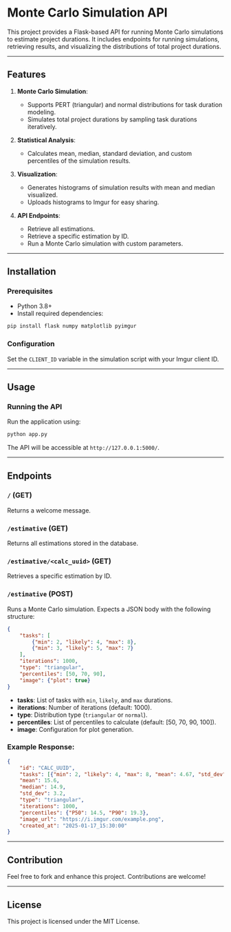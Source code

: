 
# Monte Carlo Simulation API

This project provides a Flask-based API for running Monte Carlo simulations to estimate project durations. It includes endpoints for running simulations, retrieving results, and visualizing the distributions of total project durations.

---

## Features

1. **Monte Carlo Simulation**:
   - Supports PERT (triangular) and normal distributions for task duration modeling.
   - Simulates total project durations by sampling task durations iteratively.

2. **Statistical Analysis**:
   - Calculates mean, median, standard deviation, and custom percentiles of the simulation results.

3. **Visualization**:
   - Generates histograms of simulation results with mean and median visualized.
   - Uploads histograms to Imgur for easy sharing.

4. **API Endpoints**:
   - Retrieve all estimations.
   - Retrieve a specific estimation by ID.
   - Run a Monte Carlo simulation with custom parameters.

---

## Installation

### Prerequisites
- Python 3.8+
- Install required dependencies:
```bash
pip install flask numpy matplotlib pyimgur
```

### Configuration
Set the `CLIENT_ID` variable in the simulation script with your Imgur client ID.

---

## Usage

### Running the API
Run the application using:
```bash
python app.py
```

The API will be accessible at `http://127.0.0.1:5000/`.

---

## Endpoints

### `/` (GET)
Returns a welcome message.

### `/estimative` (GET)
Returns all estimations stored in the database.

### `/estimative/<calc_uuid>` (GET)
Retrieves a specific estimation by ID.

### `/estimative` (POST)
Runs a Monte Carlo simulation. Expects a JSON body with the following structure:
```json
{
    "tasks": [
        {"min": 2, "likely": 4, "max": 8},
        {"min": 3, "likely": 5, "max": 7}
    ],
    "iterations": 1000,
    "type": "triangular",
    "percentiles": [50, 70, 90],
    "image": {"plot": true}
}
```
- **tasks**: List of tasks with `min`, `likely`, and `max` durations.
- **iterations**: Number of iterations (default: 1000).
- **type**: Distribution type (`triangular` or `normal`).
- **percentiles**: List of percentiles to calculate (default: [50, 70, 90, 100]).
- **image**: Configuration for plot generation.

### Example Response:
```json
{
    "id": "CALC_UUID",
    "tasks": [{"min": 2, "likely": 4, "max": 8, "mean": 4.67, "std_dev": 1.0}],
    "mean": 15.6,
    "median": 14.9,
    "std_dev": 3.2,
    "type": "triangular",
    "iterations": 1000,
    "percentiles": {"P50": 14.5, "P90": 19.3},
    "image_url": "https://i.imgur.com/example.png",
    "created_at": "2025-01-17_15:30:00"
}
```

---

## Contribution

Feel free to fork and enhance this project. Contributions are welcome!

---

## License

This project is licensed under the MIT License.
